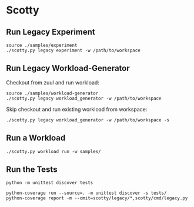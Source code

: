 Scotty
======

Run Legacy Experiment
---------------------

    source ./samples/experiment
    ./scotty.py legacy experiment -w /path/to/workspace

Run Legacy Workload-Generator
-----------------------------

Checkout from zuul and run workload:

    source ./samples/workload-generator
    ./scotty.py legacy workload_generator -w /path/to/workspace
    
Skip checkout and run existing workload from workspace:

    ./scotty.py legacy workload_generator -w /path/to/workspace -s

Run a Workload
--------------

    ./scotty.py workload run -w samples/


Run the Tests
-------------

    python -m unittest discover tests

    python-coverage run --source=. -m unittest discover -s tests/
    python-coverage report -m --omit=scotty/legacy/*,scotty/cmd/legacy.py
